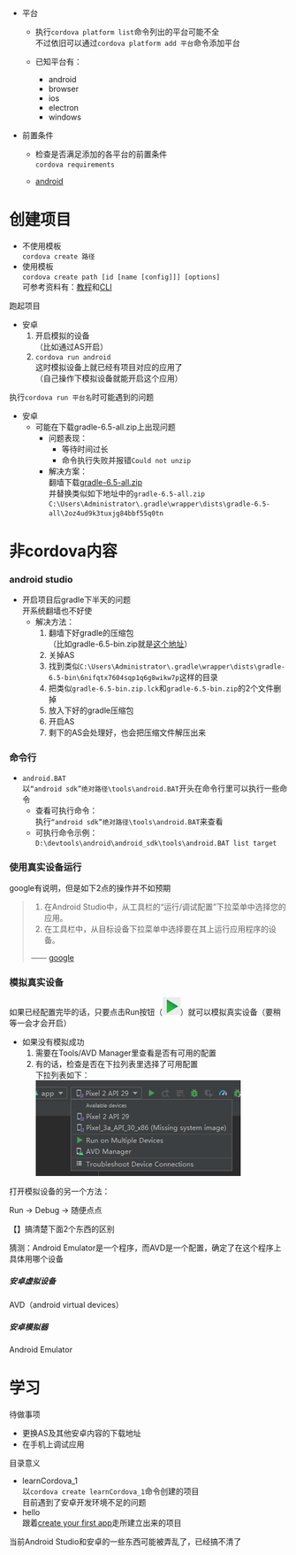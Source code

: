 - 平台  

  - 执行`cordova platform list`命令列出的平台可能不全  
    不过依旧可以通过`cordova platform add 平台`命令添加平台

  - 已知平台有：
    - android
    - browser
    - ios
    - electron
    - windows

- 前置条件
  
  - 检查是否满足添加的各平台的前置条件  
    `cordova requirements`
  
  - [android](https://cordova.apache.org/docs/en/latest/guide/platforms/android/index.html#installing-the-requirements)  



# 创建项目

- 不使用模板  
  `cordova create 路径`
- 使用模板  
  `cordova create path [id [name [config]]] [options]`  
  可参考资料有：[教程](https://cordova.apache.org/docs/en/latest/guide/cli/template.html)和[CLI](https://cordova.apache.org/docs/en/latest/reference/cordova-cli/index.html#cordova-create-command)  





跑起项目

- 安卓
  1. 开启模拟的设备  
     （比如通过AS开启）
  2. `cordova run android`  
     这时模拟设备上就已经有项目对应的应用了  
     （自己操作下模拟设备就能开启这个应用）





执行`cordova run 平台名`时可能遇到的问题

- 安卓
  - 可能在下载gradle-6.5-all.zip上出现问题  
    - 问题表现：
      - 等待时间过长
      - 命令执行失败并报错`Could not unzip`
    - 解决方案：  
      翻墙下载[gradle-6.5-all.zip](https://downloads.gradle-dn.com/distributions/gradle-6.5-all.zip)  
      并替换类似如下地址中的`gradle-6.5-all.zip`  
      `C:\Users\Administrator\.gradle\wrapper\dists\gradle-6.5-all\2oz4ud9k3tuxjg84bbf55q0tn`





# 非cordova内容

### android studio

- 开启项目后gradle下半天的问题  
  开系统翻墙也不好使  
  - 解决方法：
    1. 翻墙下好gradle的压缩包  
       （比如gradle-6.5-bin.zip就是[这个地址](https://downloads.gradle-dn.com/distributions/gradle-6.5-bin.zip)）
    2. 关掉AS
    3. 找到类似`C:\Users\Administrator\.gradle\wrapper\dists\gradle-6.5-bin\6nifqtx7604sqp1q6g8wikw7p`这样的目录
    4. 把类似`gradle-6.5-bin.zip.lck`和`gradle-6.5-bin.zip`的2个文件删掉
    5. 放入下好的gradle压缩包
    6. 开启AS
    7. 剩下的AS会处理好，也会把压缩文件解压出来



### 命令行

- `android.BAT`  
  以`“android sdk”绝对路径\tools\android.BAT`开头在命令行里可以执行一些命令  
  - 查看可执行命令：  
    执行`“android sdk”绝对路径\tools\android.BAT`来查看  
  - 可执行命令示例：  
    `D:\devtools\android\android_sdk\tools\android.BAT list target`



### 使用真实设备运行

google有说明，但是如下2点的操作并不如预期

> 1. 在Android Studio中，从工具栏的“运行/调试配置”下拉菜单中选择您的应用。
> 2. 在工具栏中，从目标设备下拉菜单中选择要在其上运行应用程序的设备。
>
> —— [google](https://developer.android.google.cn/training/basics/firstapp/running-app#RealDevice)



### 模拟真实设备

如果已经配置完毕的话，只要点击Run按钮（![toolbar-run](../图片/app开发/toolbar-run.png)）就可以模拟真实设备（要稍等一会才会开启）

- 如果没有模拟成功  
  1. 需要在Tools/AVD Manager里查看是否有可用的配置
  2. 有的话，检查是否在下拉列表里选择了可用配置  
     下拉列表如下：  
     ![下拉列表](../图片/app开发/下拉列表.png)



打开模拟设备的另一个方法：

Run -> Debug -> 随便点点



【】搞清楚下面2个东西的区别



猜测：Android Emulator是一个程序，而AVD是一个配置，确定了在这个程序上具体用哪个设备



##### 安卓虚拟设备

AVD（android virtual devices）

##### 安卓模拟器

Android Emulator


# 学习



待做事项

- 更换AS及其他安卓内容的下载地址
- 在手机上调试应用





目录意义

- learnCordova_1  
  以`cordova create learnCordova_1`命令创建的项目  
  目前遇到了安卓开发环境不足的问题
- hello  
  跟着[create your first app](https://cordova.apache.org/docs/en/latest/guide/cli/index.html)走所建立出来的项目



当前Android Studio和安卓的一些东西可能被弄乱了，已经搞不清了